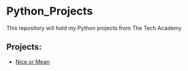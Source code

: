 # Python_Projects
This repository will hold my Python projects from The Tech Academy

## Projects:
* [Nice or Mean](https://github.com/jeffstop/Python_Projects/tree/main/Nice%20or%20Mean)
